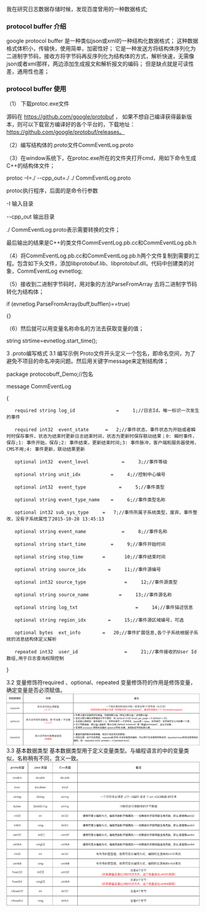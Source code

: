 我在研究日志数据存储时候，发现百度曾用的一种数据格式;

### protocol buffer 介绍
google protocol buffer 是一种类似json或xml的一种结构化数据格式；
这种数据格式体积小，传输快，使用简单，加密性好；
它是一种发送方将结构体序列化为二进制字节码，接收方将字节码再反序列化为结构体的方式，解析快速，无需像json或者xml那样，两边添加生成报文和解析报文的编码；
但是缺点就是可读性差，通用性也差；

### protocol buffer 使用
（1）    下载protoc.exe文件

源码在 https://github.com/google/protobuf ， 如果不想自己编译获得最新版本，则可以下载官方编译好的各个平台的，下载地址：https://github.com/google/protobuf/releases。

（2）编写结构体的.proto文件CommEventLog.proto

（3）在window系统下，在protoc.exe所在的文件夹打开cmd，用如下命令生成C++的结构体文件；

protoc –I=./ --cpp_out=./ ./ CommEventLog.proto

protoc执行程序，后面的是命令行参数

-I 输入目录

--cpp_out 输出目录

./ CommEventLog.proto表示需要转换的文件；

最后输出的结果是C++的类文件CommEventLog.pb.cc和CommEventLog.pb.h

（4）将CommEventLog.pb.cc和CommEventLog.pb.h两个文件复制到需要的工程。包含如下头文件，添加libprotobuf.lib、libprotobuf.dll。代码中创建类的对象，CommEventLog evnetlog;

（5）接收到二进制字节码时，用对象的方法ParseFromArray 去将二进制字节码转化为结构体；

if (evnetlog.ParseFromArray(buff,bufflen)==true)

{}

（6）然后就可以用变量名称命名的方法去获取变量的值；

string strtime=evnetlog.start_time();

3         .proto编写格式
3.1  编写示例
Proto文件开头定义一个包名，即命名空间，为了避免不项目的命名冲突问题。然后用关键字message来定制结构体；

package protocobuff_Demo;//包名

message CommEventLog

{

       required string log_id               =     1;//日志Id，唯一标识一次发生的事件

       required int32  event_state      =   2;//事件状态，事件状态为开始或者瞬时时保存事件，状态为结束时更新日志结束时间，状态为更新时保存联动结果；0: 瞬时事件，保存;1: 事件开始，保存;2: 事件结束，更新结束时间;3: 事件脉冲，客户端和服务器使用，CMS不用;4: 事件更新，联动结果更新

       optional int32  event_level            =     3;//事件等级

       optional string unit_idx           =     4;//控制中心编号

       optional int32  event_type            =     5;//事件类型

       optional string event_type_name    =     6;//事件类型名称

       optional int32 sub_sys_type     =   7;//事件所属子系统类型，废弃，事件整改，没有子系统属性了2015-10-28 13:45:13

       optional string event_name             =     8;//事件名称

       optional string start_time         =     9;//事件开始时间

       optional string stop_time       =       10;//事件结束时间

       optional string source_idx        =     11;//事件源编号

       optional int32 source_type              =     12;//事件源类型

       optional string source_name           =     13;//事件源名称

       optional string log_txt                     =     14;//事件描述信息

       optional string region_idx        =     15;//事件源区域编号，可选

       optional bytes  ext_info        =   20;//事件扩展信息,各个子系统根据子系统的消息结构体定义解析

       repeated int32  user_id                 =     21;//事件接收的User Id数组,用于日志查询权限控制

}

3.2  变量修饰符required 、optional、repeated
变量修饰符的作用是修饰变量，确定变量是否必须赋值。
![](https://raw.githubusercontent.com/liorld/Googles-Experience/master/google%20protocol%20buffer/protocol1.jpg)
3.3  基本数据类型
基本数据类型用于定义变量类型。与编程语言的中的变量类似，名称稍有不同，含义一致。
![](protocol2.jpg)
